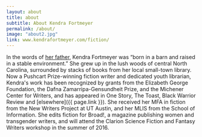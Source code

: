 ```yaml
---
layout: about
title: about
subtitle: About Kendra Fortmeyer
permalink: /about/
image: "about2.jpg"
link: www.kendrafortmeyer.com/fiction/
---
```


In the words of <a href="https://www.reverbnation.com/kurtfortmeyer">her father<a/>, Kendra Fortmeyer was “born in a barn and raised in a stable environment.” She grew up in the lush woods of central North Carolina, surrounded by stacks of books from her local small-town library. Now a Pushcart Prize-winning fiction writer and dedicated youth librarian, Kendra's work has been recognized by grants from the Elizabeth George Foundation, the Dafna Zamarripa-Gensundheit Prize, and the Michener Center for Writers, and has appeared in One Story, The Toast, Black Warrior Review and [elsewhere]({{ page.link }}). She received her MFA in fiction from the New Writers Project at UT Austin, and her MLIS from the School of Information. She edits fiction for Broad!, a magazine publishing women and transgender writers, and will attend the Clarion Science Fiction and Fantasy Writers workshop in the summer of 2016.

